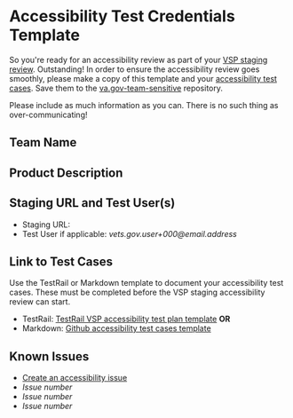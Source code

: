 # Accessibility Test Credentials Template

So you're ready for an accessibility review as part of your [VSP staging review](https://github.com/department-of-veterans-affairs/va.gov-team/issues/new?assignees=andreahewitt-odd%2C+meganhkelley&labels=product+support%2C+content-ia-team&template=staging-review.md&title=Staging+Review+%5BFeature-Name%5D). Outstanding! In order to ensure the accessibility review goes smoothly, please make a copy of this template and your [accessibility test cases](#link-to-test-cases). Save them to the [va.gov-team-sensitive](https://github.com/department-of-veterans-affairs/va.gov-team-sensitive/) repository.

Please include as much information as you can. There is no such thing as over-communicating!

## Team Name

<!-- Enter your team name like vsa-public-websites. This name can match your Slack channel. -->



## Product Description

<!-- Tell us about your product. Add as much detail as you want, and be sure to call out key items like intended audience(s), the stated purpose, and anything else you feel is relevant to an accessibility review. -->



## Staging URL and Test User(s)

<!-- Provide a Staging URL and any test users that the accessibility specialist should use to review your product -->

* Staging URL:
* Test User if applicable: _vets.gov.user+000@email.address_



## Link to Test Cases

<!-- Include a link to your TestRail or Markdown test plan. The staging accessibiilty review will be more completed more quickly when teams have done their own testing ahead of time. -->
Use the TestRail or Markdown template to document your accessibility test cases. These must be completed before the VSP staging accessibility review can start.

* TestRail: [TestRail VSP accessibility test plan template](https://dsvavsp.testrail.io/index.php?/suites/view/14&group_by=cases:section_id&group_order=asc) **OR**
* Markdown: [Github accessibility test cases template](https://github.com/department-of-veterans-affairs/va.gov-team/blob/master/platform/accessibility/accessibility-test-cases-template.md)


## Known Issues

<!-- If you find accessibility issues during your testing, please open Github issues for them and include links to those issues here. The accessibility specialist will create an epic to collect these issues and any findings from the staging accessibility review. -->

* [Create an accessibility issue](https://github.com/department-of-veterans-affairs/va.gov-team/issues/new?assignees=&labels=508%2FAccessibility&template=508-issue.md&title=)
* _Issue number_
* _Issue number_
* _Issue number_
